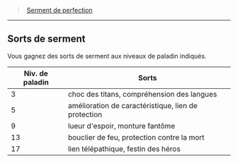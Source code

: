 ﻿---
!GenericItem
Id: paladin_perfection_hd.md#sorts-de-serment
ParentLink: paladin_perfection_hd.md#serment-de-perfection
Name: Sorts de serment
ParentName: Serment de perfection
NameLevel: 2
Attributes:
  Name: Sorts de serment
  Markdown: >+
    ## <!--Name-->Sorts de serment<!--/Name-->


    Vous gagnez des sorts de serment aux niveaux de paladin indiqués.


    |Niv. de paladin|Sorts|

    |---|---|

    |3|choc des titans, compréhension des langues|

    |5|amélioration de caractéristique, lien de protection|

    |9|lueur d'espoir, monture fantôme|

    |13|bouclier de feu, protection contre la mort|

    |17|lien télépathique, festin des héros|

AttributesDictionary: >+
  Name: Sorts de serment

  Markdown: >+

    ## <!--Name-->Sorts de serment<!--/Name-->





    Vous gagnez des sorts de serment aux niveaux de paladin indiqués.





    |Niv. de paladin|Sorts|



    |---|---|



    |3|choc des titans, compréhension des langues|



    |5|amélioration de caractéristique, lien de protection|



    |9|lueur d'espoir, monture fantôme|



    |13|bouclier de feu, protection contre la mort|



    |17|lien télépathique, festin des héros|



---
> [Serment de perfection](hd_paladin_perfection.md)

---

## Sorts de serment

Vous gagnez des sorts de serment aux niveaux de paladin indiqués.

|Niv. de paladin|Sorts|
|---|---|
|3|choc des titans, compréhension des langues|
|5|amélioration de caractéristique, lien de protection|
|9|lueur d'espoir, monture fantôme|
|13|bouclier de feu, protection contre la mort|
|17|lien télépathique, festin des héros|

